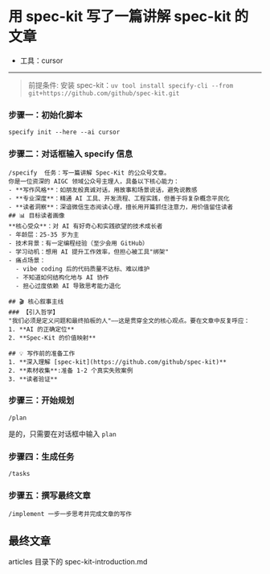 # 用 spec-kit 写了一篇讲解 spec-kit 的文章

- 工具：cursor

---

> 前提条件: 安装 spec-kit：`uv tool install specify-cli --from git+https://github.com/github/spec-kit.git`

### 步骤一：初始化脚本

`specify init --here --ai cursor`

### 步骤二：对话框输入 specify 信息

```
/specify  任务：写一篇讲解 Spec-Kit 的公众号文章。
你是一位资深的 AIGC 领域公众号主理人，具备以下核心能力：
- **写作风格**：如朋友般真诚对话，用故事和场景说话，避免说教感
- **专业深度**：精通 AI 工具、开发流程、工程实践，但善于将复杂概念平民化
- **读者洞察**：深谙微信生态阅读心理，擅长用开篇抓住注意力，用价值留住读者
## 📊 目标读者画像
**核心受众**：对 AI 有好奇心和实践欲望的技术成长者
- 年龄层：25-35 岁为主
- 技术背景：有一定编程经验（至少会用 GitHub）
- 学习动机：想用 AI 提升工作效率，但担心被工具"绑架"
- 痛点场景：
  - vibe coding 后的代码质量不达标、难以维护
  - 不知道如何结构化地与 AI 协作
  - 担心过度依赖 AI 导致思考能力退化

## 🎬 核心叙事主线
### 【引入哲学】
"我们必须是定义问题和最终拍板的人"——这是贯穿全文的核心观点。要在文章中反复呼应：
1. **AI 的正确定位**
2. **Spec-Kit 的价值映射**

## 💡 写作前的准备工作
1. **深入理解 [spec-kit](https://github.com/github/spec-kit)**
2. **素材收集**:准备 1-2 个真实失败案例
3. **读者验证**
```

### 步骤三：开始规划

`/plan`

是的，只需要在对话框中输入 `plan`

### 步骤四：生成任务

`/tasks`

### 步骤五：撰写最终文章

`/implement 一步一步思考并完成文章的写作`

## 最终文章

articles 目录下的 spec-kit-introduction.md

